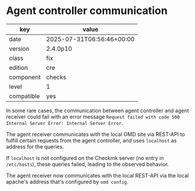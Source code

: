 [//]: # (werk v2)
# Agent controller communication

key        | value
---------- | ---
date       | 2025-07-31T06:56:46+00:00
version    | 2.4.0p10
class      | fix
edition    | cre
component  | checks
level      | 1
compatible | yes

In some rare cases, the communication between agent controller and agent receiver
could fail with an error message `Request failed with code 500 Internal Server Error: Internal Server Error`.

The agent receiver communicates with the local OMD site via REST-API to fulfill certain
requests from the agent controller, and uses `localhost` as address for the queries.

If `localhost` is not configured on the Checkmk server (no entry in `/etc/hosts`), these queries failed, leading
to the observed behavior.

The agent receiver now communicates with the local REST-API via the local apache's address that's configured by `omd config`.

